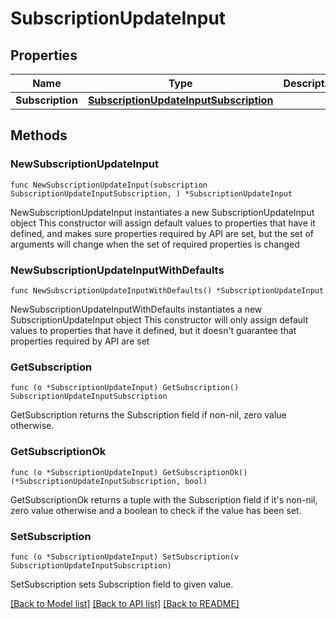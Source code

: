 # SubscriptionUpdateInput

## Properties

Name | Type | Description | Notes
------------ | ------------- | ------------- | -------------
**Subscription** | [**SubscriptionUpdateInputSubscription**](SubscriptionUpdateInputSubscription.md) |  | 

## Methods

### NewSubscriptionUpdateInput

`func NewSubscriptionUpdateInput(subscription SubscriptionUpdateInputSubscription, ) *SubscriptionUpdateInput`

NewSubscriptionUpdateInput instantiates a new SubscriptionUpdateInput object
This constructor will assign default values to properties that have it defined,
and makes sure properties required by API are set, but the set of arguments
will change when the set of required properties is changed

### NewSubscriptionUpdateInputWithDefaults

`func NewSubscriptionUpdateInputWithDefaults() *SubscriptionUpdateInput`

NewSubscriptionUpdateInputWithDefaults instantiates a new SubscriptionUpdateInput object
This constructor will only assign default values to properties that have it defined,
but it doesn't guarantee that properties required by API are set

### GetSubscription

`func (o *SubscriptionUpdateInput) GetSubscription() SubscriptionUpdateInputSubscription`

GetSubscription returns the Subscription field if non-nil, zero value otherwise.

### GetSubscriptionOk

`func (o *SubscriptionUpdateInput) GetSubscriptionOk() (*SubscriptionUpdateInputSubscription, bool)`

GetSubscriptionOk returns a tuple with the Subscription field if it's non-nil, zero value otherwise
and a boolean to check if the value has been set.

### SetSubscription

`func (o *SubscriptionUpdateInput) SetSubscription(v SubscriptionUpdateInputSubscription)`

SetSubscription sets Subscription field to given value.



[[Back to Model list]](../README.md#documentation-for-models) [[Back to API list]](../README.md#documentation-for-api-endpoints) [[Back to README]](../README.md)


